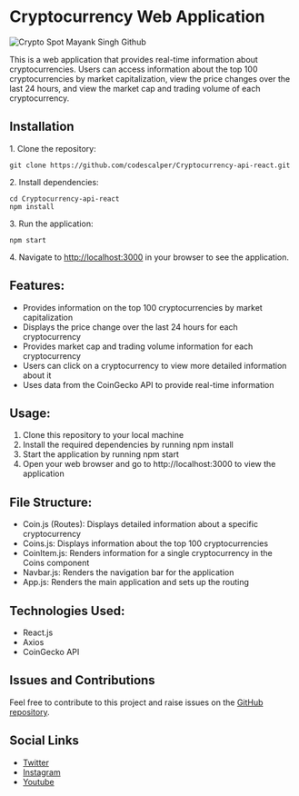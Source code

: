 <h1> Cryptocurrency Web Application</h1>

<img src="https://gcdnb.pbrd.co/images/r9c4LRTR3uu6.png?o=1" alt="Crypto Spot Mayank Singh Github">

<p> This is a web application that provides real-time information about cryptocurrencies. Users can access information about the top 100 cryptocurrencies by market capitalization, view the price changes over the last 24 hours, and view the market cap and trading volume of each cryptocurrency.<p>

<h2>Installation</h2>

<p>1. Clone the repository:</p>

<pre><code>git clone https://github.com/codescalper/Cryptocurrency-api-react.git</code></pre>

<p>2. Install dependencies:</p>

<pre><code>cd Cryptocurrency-api-react
npm install</code></pre>

<p>3. Run the application:</p>

<pre><code>npm start</code></pre>

<p>4. Navigate to <a href="http://localhost:3000">http://localhost:3000</a> in your browser to see the application.</p>

</p>
	<h2>Features:</h2>
	<ul>
		<li>Provides information on the top 100 cryptocurrencies by market capitalization</li>
		<li>Displays the price change over the last 24 hours for each cryptocurrency</li>
		<li>Provides market cap and trading volume information for each cryptocurrency</li>
		<li>Users can click on a cryptocurrency to view more detailed information about it</li>
		<li>Uses data from the CoinGecko API to provide real-time information</li>
	</ul>
	<h2>Usage:</h2>
	<ol>
		<li>Clone this repository to your local machine</li>
		<li>Install the required dependencies by running npm install</li>
		<li>Start the application by running npm start</li>
		<li>Open your web browser and go to http://localhost:3000 to view the application</li>
	</ol>
	<h2>File Structure:</h2>
	<ul>
		<li>Coin.js (Routes): Displays detailed information about a specific cryptocurrency</li>
		<li>Coins.js: Displays information about the top 100 cryptocurrencies</li>
		<li>CoinItem.js: Renders information for a single cryptocurrency in the Coins component</li>
		<li>Navbar.js: Renders the navigation bar for the application</li>
		<li>App.js: Renders the main application and sets up the routing</li>
	</ul>
	<h2>Technologies Used:</h2>
	<ul>
		<li>React.js</li>
		<li>Axios</li>
		<li>CoinGecko API</li>
	</ul>
<!-- 	<p></p> -->
	<h2>Issues and Contributions</h2>
	<p>Feel free to contribute to this project and raise issues on the <a href="https://github.com/codescalper/Cryptocurrency-api-react/issues">GitHub repository</a>.</p>
	<h2>Social Links</h2>
	<ul>
		<li><a href="https://twitter.com/mayankontweeter">Twitter</a></li>
		<li><a href="https://www.instagram.com/mayankonweb/">Instagram</a></li>
		<li><a href="https://www.youtube.com/@mhtcetshalamayanksingh">Youtube</a></li>
	</ul>
